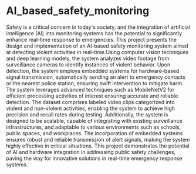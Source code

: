 # AI_based_safety_monitoring
Safety is a critical concern in today's society, and the integration of artificial intelligence (AI) into  monitoring systems has the potential to significantly enhance real-time response to emergencies.  This project presents the design and implementation of an AI-based safety monitoring system  aimed at detecting violent activities in real-time.Using computer vision techniques and deep 
learning models, the system analyzes video footage from surveillance cameras to identify instances of violent behavior. Upon detection, the system employs embedded systems for hardware-based signal transmission, automatically sending an alert to emergency contacts or the nearest police station, ensuring swift intervention to mitigate harm. The system leverages advanced techniques such as MobileNetV2 for efficient processing activities of interest ensuring accurate and reliable detection. The dataset comprises labeled video clips categorized into violent and non-violent activities, enabling the system to achieve high 
precision and recall rates during testing. Additionally, the system is designed to be scalable, capable of integrating with existing surveillance infrastructures, and adaptable to various environments such as schools, public spaces, and workplaces. The incorporation of embedded systems ensures robust and reliable transmission of alert signals, making the system highly effective in critical situations. This project demonstrates the potential of AI and hardware integration in addressing public safety challenges, paving the way for innovative solutions in real-time emergency response systems.

